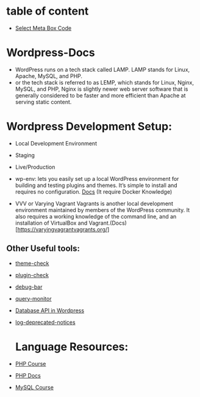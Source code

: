 # table of content

- [Select Meta Box Code](./code_snippits.php)

# Wordpress-Docs

- WordPress runs on a tech stack called LAMP. LAMP stands for Linux, Apache, MySQL, and PHP.
- or  the tech stack is referred to as LEMP, which stands for Linux, Nginx, MySQL, and PHP,  Nginx is slightly newer web server software that is generally considered to be faster and more efficient than Apache at serving static content.


# Wordpress Development Setup:
- Local Development Environment
- Staging
- Live/Production

- wp-env: lets you easily set up a local WordPress environment for building and testing plugins and themes. It’s simple to install and requires no configuration. [Docs](https://developer.wordpress.org/block-editor/reference-guides/packages/packages-env/) (It require Docker Knowledge)
- VVV or Varying Vagrant Vagrants is another local development environment maintained by members of the WordPress community. It also requires a working knowledge of the command line, and an installation of VirtualBox and Vagrant.(Docs)[https://varyingvagrantvagrants.org/]

## Other Useful tools:
- [theme-check](https://wordpress.org/plugins/theme-check/)
- [plugin-check](https://wordpress.org/plugins/plugin-check/)
- [debug-bar](https://wordpress.org/plugins/debug-bar/)
- [query-monitor](https://wordpress.org/plugins/query-monitor/)
- [Database API in Wordpress](https://developer.wordpress.org/apis/database/)
- [log-deprecated-notices](https://wordpress.org/plugins/log-deprecated-notices/)

  # Language Resources:
- [PHP Course](https://www.freecodecamp.org/news/the-php-handbook/)
- [PHP Docs](https://www.php.net/manual/en/getting-started.php)
- [MySQL Course](https://www.freecodecamp.org/news/learn-mysql-beginners-course/)
